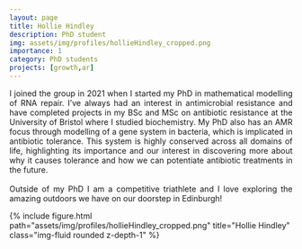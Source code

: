 ```yaml
---
layout: page
title: Hollie Hindley
description: PhD student
img: assets/img/profiles/hollieHindley_cropped.png
importance: 1
category: PhD students
projects: [growth,ar]
---
```



<div class="row">
    <div class="col-sm mt-3 mt-md-0">
        <p style="text-align: justify">
        I joined the group in 2021 when I started my PhD in mathematical modelling of RNA repair. I’ve always had an 
interest in antimicrobial resistance and have completed projects in my BSc and MSc on antibiotic resistance at the 
University of Bristol where I studied biochemistry. My PhD also has an AMR focus through modelling of a gene system in 
bacteria, which is implicated in antibiotic tolerance. This system is highly conserved across all domains of life, 
highlighting its importance and our interest in discovering more about why it causes tolerance and how we can 
potentiate antibiotic treatments in the future. <br> <br>
        Outside of my PhD I am a competitive triathlete and I love exploring the amazing outdoors we have on our 
doorstep in Edinburgh! 
        </p>
    </div>
    <div class="col-sm mt-3 mt-md-0">
        {% include figure.html path="assets/img/profiles/hollieHindley_cropped.png" title="Hollie Hindley" 
class="img-fluid rounded z-depth-1" %}
    </div>
</div>